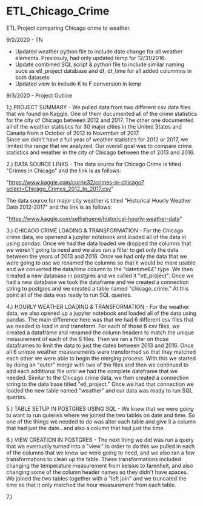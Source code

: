 # ETL_Chicago_Crime
ETL Project comparing Chicago crime to weather.

9/2/2020 - TN
- Updated weather python file to include date change for all weather elements. Previosuly, had only updated temp for 12/31/2016.
- Update combined SQL script & python file to include similar naming suce as etl_project database and dt, dt_time for all added colummns in both datasets
- Updated view to include K to F conversion in temp


9/3/2020 - Project Outline

1.)  PROJECT SUMMARY - We pulled data from two different csv data files that we found on Kaggle.  One of them documented all of the crime statistics for the city of Chicago
between 2012 and 2017.  The other one documented all of the weather statistics for 30 major cities in the United States and Canada from a October of 2012 to November of 2017.  
Since we didn't have a full year of weather statistics for 2012 or 2017, we limited the range that we analyzed.  Our overall goal was to compare crime statistics and weather in 
the city of Chicago between the of 2013 and 2016.


2.)  DATA SOURCE LINKS - The data source for Chicago Crime is titled "Crimes in Chicago" and the link is as follows:

"https://www.kaggle.com/currie32/crimes-in-chicago?select=Chicago_Crimes_2012_to_2017.csv"   

The data source for major city weather is titled "Historical Hourly Weather Data 2012-2017" and the link is as follows:

"https://www.kaggle.com/selfishgene/historical-hourly-weather-data" 


3.)  CHICAGO CRIME LOADING & TRANSFORMATION - For the Chicago crime data, we openend a jupyter notebook and loaded all of the data in using pandas.  Once we had the data loaded
we dropped the columns that we weren't going to need and we also ran a filter to get only the data between the years of 2013 and 2016.  Once we had only the data that we were 
going to use we renamed the columns so that it would be more usable and we converted the data/time column to the "datetime64" type.  We then created a new database in postgres and
we called it "etl_project".  Once we had a new database we took the dataframe and we created a connection string to postgres and we created a table named "chicago_crime."  At this point
all of the data was ready to run SQL queries.


4.)  HOURLY WEATHER LOADING & TRANSFORMATION - For the weather data, we also opened up a jupyter notebook and loaded all of the data using pandas.  The main difference here was that we
had 6 different csv files that we needed to load in and transform.  For each of those 6 csv files, we created a dataframe and renamed the column headers to match the unique measurement of each 
of the 6 files.  Then we ran a filter on those dataframes to limit the data to just the dates between 2013 and 2016.  Once all 6 unique weather measurements were transformed so that they matched
each other we were able to begin the merging process.  With this we started by doing an "outer" merge with two of the files and then we continued to add each additional file until we had the 
complete dataframe that we needed.  Similar to the Chicago crime data, we then created a connection string to the data base titled "etl_project."  Once we had that connection we loaded the new
table named "weather" and our data was ready to run SQL queries.


5.)  TABLE SETUP IN POSTGRES USING SQL -  We knew that we were going to want to run quieries where we joined the two tables on date and time.  So one of the things we needed to do was alter each
table and give it a column that had just the date...and also a column that had just the time.


6.)  VIEW CREATION IN POSTGRES - The next thing we did was run a query that we eventually turned into a "view."  In order to do this we pulled in each of the columns that we knew we were going 
to need, and we also ran a few transformations to clean up the table.  These transformations included changing the temperature measurement from kelsius to farenheit, and also changing some of the column header
names so they didn't have spaces.  We joined the two tables together with a "left join" and we truncated the time so that it only matched the hour measurement from each table.


7.)                  
